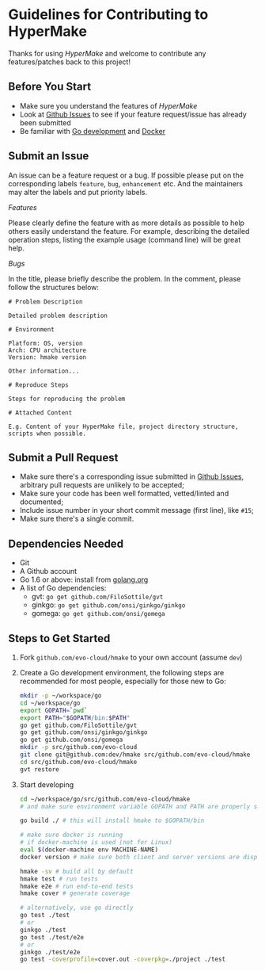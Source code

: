# Guidelines for Contributing to HyperMake

Thanks for using _HyperMake_ and welcome to contribute any features/patches back
to this project!

## Before You Start

- Make sure you understand the features of _HyperMake_
- Look at [Github Issues](https://github.com/evo-cloud/hmake/issues) to see if
  your feature request/issue has already been submitted
- Be familiar with [Go development](http://golang.org) and [Docker](http://www.docker.com)

## Submit an Issue

An issue can be a feature request or a bug. If possible please put on the
corresponding labels `feature`, `bug`, `enhancement` etc. And the maintainers
may alter the labels and put priority labels.

_Features_

Please clearly define the feature with as more details as possible to help others
easily understand the feature. For example, describing the detailed operation
steps, listing the example usage (command line) will be great help.

_Bugs_

In the title, please briefly describe the problem.
In the comment, please follow the structures below:

```
# Problem Description

Detailed problem description

# Environment

Platform: OS, version
Arch: CPU architecture
Version: hmake version

Other information...

# Reproduce Steps

Steps for reproducing the problem

# Attached Content

E.g. Content of your HyperMake file, project directory structure,
scripts when possible.
```

## Submit a Pull Request

- Make sure there's a corresponding issue submitted in
  [Github Issues](https://github.com/evo-cloud/hmake/issues), arbitrary pull
  requests are unlikely to be accepted;
- Make sure your code has been well formatted, vetted/linted and documented;
- Include issue number in your short commit message (first line), like `#15`;
- Make sure there's a single commit.

## Dependencies Needed

- Git
- A Github account
- Go 1.6 or above: install from [golang.org](http://golang.org)
- A list of Go dependencies:
  - gvt: `go get github.com/FiloSottile/gvt`
  - ginkgo: `go get github.com/onsi/ginkgo/ginkgo`
  - gomega: `go get github.com/onsi/gomega`

## Steps to Get Started

1. Fork `github.com/evo-cloud/hmake` to your own account (assume `dev`)
2. Create a Go development environment, the following steps are recommended for
   most people, especially for those new to Go:

   ```sh
   mkdir -p ~/workspace/go
   cd ~/workspace/go
   export GOPATH=`pwd`
   export PATH="$GOPATH/bin:$PATH"
   go get github.com/FiloSottile/gvt
   go get github.com/onsi/ginkgo/ginkgo
   go get github.com/onsi/gomega
   mkdir -p src/github.com/evo-cloud
   git clone git@github.com:dev/hmake src/github.com/evo-cloud/hmake
   cd src/github.com/evo-cloud/hmake
   gvt restore
   ```

3. Start developing

   ```sh
   cd ~/workspace/go/src/github.com/evo-cloud/hmake
   # and make sure environment variable GOPATH and PATH are properly set as above

   go build ./ # this will install hmake to $GOPATH/bin

   # make sure docker is running
   # if docker-machine is used (not for Linux)
   eval $(docker-machine env MACHINE-NAME)
   docker version # make sure both client and server versions are displayed

   hmake -sv # build all by default
   hmake test # run tests
   hmake e2e # run end-to-end tests
   hmake cover # generate coverage

   # alternatively, use go directly
   go test ./test
   # or
   ginkgo ./test
   go test ./test/e2e
   # or
   ginkgo ./test/e2e
   go test -coverprofile=cover.out -coverpkg=./project ./test
   ```
